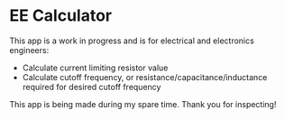 # EE Calculator
This app is a work in progress and is for electrical and electronics engineers:
- Calculate current limiting resistor value
- Calculate cutoff frequency, or resistance/capacitance/inductance required for desired cutoff frequency


This app is being made during my spare time. Thank you for inspecting!
